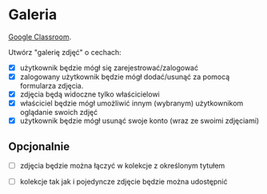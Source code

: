 # Galeria

[Google Classroom](https://classroom.google.com/c/MTU4ODM4Mjg4NTk1/a/MjAxNzU0NDc5MDQ5/details).

Utwórz "galerię zdjęć" o cechach:

- [x] użytkownik będzie mógł się zarejestrować/zalogować
- [x] zalogowany użytkownik będzie mógł dodać/usunąć za pomocą formularza zdjęcia.
- [x] zdjęcia będą widoczne tylko właścicielowi
- [x] właściciel będzie mógł umożliwić innym (wybranym) użytkownikom oglądanie swoich zdjęć
- [x] użytkownik będzie mógł usunąć swoje konto (wraz ze swoimi zdjęciami)

## Opcjonalnie

- [ ] zdjęcia będzie można łączyć w kolekcje z określonym tytułem
- [ ] kolekcje tak jak i pojedyncze zdjęcie będzie można udostępnić

